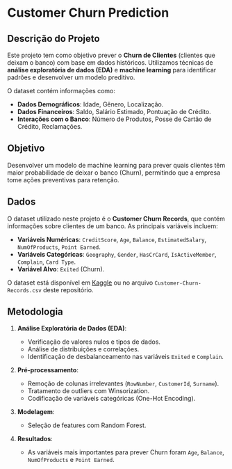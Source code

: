 # Customer Churn Prediction

## Descrição do Projeto
Este projeto tem como objetivo prever o **Churn de Clientes** (clientes que deixam o banco) com base em dados históricos. Utilizamos técnicas de **análise exploratória de dados (EDA)** e **machine learning** para identificar padrões e desenvolver um modelo preditivo.

O dataset contém informações como:
- **Dados Demográficos**: Idade, Gênero, Localização.
- **Dados Financeiros**: Saldo, Salário Estimado, Pontuação de Crédito.
- **Interações com o Banco**: Número de Produtos, Posse de Cartão de Crédito, Reclamações.

## Objetivo
Desenvolver um modelo de machine learning para prever quais clientes têm maior probabilidade de deixar o banco (Churn), permitindo que a empresa tome ações preventivas para retenção.

## Dados
O dataset utilizado neste projeto é o **Customer Churn Records**, que contém informações sobre clientes de um banco. As principais variáveis incluem:
- **Variáveis Numéricas**: `CreditScore`, `Age`, `Balance`, `EstimatedSalary`, `NumOfProducts`, `Point Earned`.
- **Variáveis Categóricas**: `Geography`, `Gender`, `HasCrCard`, `IsActiveMember`, `Complain`, `Card Type`.
- **Variável Alvo**: `Exited` (Churn).

O dataset está disponível em [Kaggle](https://www.kaggle.com/datasets/radheshyamkollipara/bank-customer-churn) ou no arquivo `Customer-Churn-Records.csv` deste repositório.

## Metodologia
1. **Análise Exploratória de Dados (EDA)**:
   - Verificação de valores nulos e tipos de dados.
   - Análise de distribuições e correlações.
   - Identificação de desbalanceamento nas variáveis `Exited` e `Complain`.

2. **Pré-processamento**:
   - Remoção de colunas irrelevantes (`RowNumber`, `CustomerId`, `Surname`).
   - Tratamento de outliers com Winsorization.
   - Codificação de variáveis categóricas (One-Hot Encoding).

3. **Modelagem**:
   - Seleção de features com Random Forest.


4. **Resultados**:
   - As variáveis mais importantes para prever Churn foram `Age`, `Balance`, `NumOfProducts` e `Point Earned`.
  
